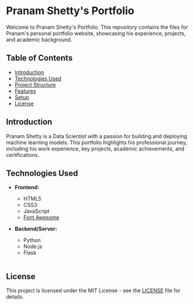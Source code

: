 
# Pranam Shetty's Portfolio

Welcome to Pranam Shetty's Portfolio. This repository contains the files for Pranam's personal portfolio website, showcasing his experience, projects, and academic background.

## Table of Contents

- [Introduction](#introduction)
- [Technologies Used](#technologies-used)
- [Project Structure](#project-structure)
- [Features](#features)
- [Setup](#setup)
- [License](#license)

## Introduction

Pranam Shetty is a Data Scientist with a passion for building and deploying machine learning models. This portfolio highlights his professional journey, including his work experience, key projects, academic achievements, and certifications.

## Technologies Used

- **Frontend:**
  - HTML5
  - CSS3
  - JavaScript
  - [Font Awesome](https://fontawesome.com/)
  
- **Backend/Server:**
  - Python
  - Node.js
  - Flask
 
   ```

## License

This project is licensed under the MIT License - see the [LICENSE](LICENSE) file for details.
